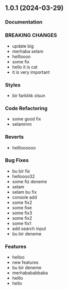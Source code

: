 
## 1.0.1 (2024-03-29)
### Documentation
### BREAKING CHANGES
 * update big
 * merhaba selam
 * hellloooo
 * some fix
 * hello it is cat
 * it is very important
### Styles
 * bir farklılık olsun
### Code Refactoring
 * some good fix
 * selammm
### Reverts
 * hellloooooo
### Bug Fixes
 * bu bir fix
 * helloooo32
 * some fiz deneme
 * selam
 * selam bu fix
 * console add
 * some fix2
 * some fixe
 * some fix3
 * some fix2
 * some fix1
 * add search input
 * bu bir deneme
### Features
 * helloo
 * new features
 * bu bir deneme
 * merhabababbaba
 * helllo
 * hello